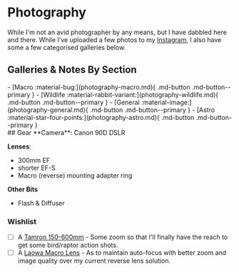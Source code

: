# Photography

While I'm not an avid photographer by any means, but I have dabbled here and there. While I've uploaded a few photos to my [Instagram](https://www.instagram.com/james_photographs_stufff), I also have some a few categorised galleries below. 

## Galleries & Notes By Section
<div class="grid cards" markdown>
- [Macro :material-bug:](photography-macro.md){ .md-button .md-button--primary }
- [Wildlife :material-rabbit-variant:](photography-wildlife.md){ .md-button .md-button--primary }
- [General :material-image:](photography-general.md){ .md-button .md-button--primary }
- [Astro :material-star-four-points:](photography-astro.md){ .md-button .md-button--primary }
</div>
## Gear
**Camera**: Canon 90D DSLR

**Lenses**: 
- 300mm EF 
- shorter EF-S
- Macro (reverse) mounting adapter ring

**Other Bits**
- Flash & Diffuser

### Wishlist
- [ ] A [Tamron 150-600mm](https://www.tamron.eu/en-GB/p/5232717c-ce51-4f5b-8133-9d8b0668d6f8/sp-150-600mm-f5-63-di-vc-usd-g2) - Some zoom so that I'll finally have the reach to get some bird/raptor action shots.
- [ ] A [Laowa Macro Lens](https://www.venuslens.net/product/laowa-100mm-f-2-8-2x-macro-apo/?srsltid=AfmBOoqgo2InCxSufORVNXwv7PmRLgveGGZ_M5fcUnQk5SoLMY58V2Wd) - As to maintain auto-focus with better zoom and image quality over my current reverse lens solution. 